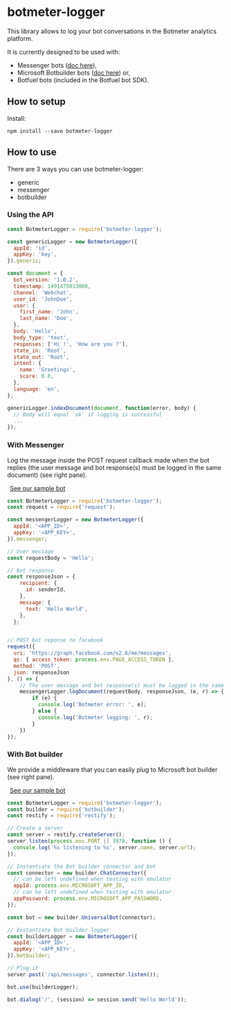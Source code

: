 # botmeter-logger

This library allows to log your bot conversations in the Botmeter analytics platform.

It is currently designed to be used with:
- Messenger bots ([doc here](https://dev.botmeter.io/botmeter-logger-facebook)),
- Microsoft Botbuilder bots ([doc here](https://dev.botmeter.io/botmeter-logger-microsoft)) or,
- Botfuel bots (included in the Botfuel bot SDK).

## How to setup

Install:
```
npm install --save botmeter-logger
```

## How to use

There are 3 ways you can use botmeter-logger:

- generic
- messenger
- botbuilder


### Using the API

```javascript
const BotmeterLogger = require('botmeter-logger');

const genericLogger = new BotmeterLogger({
  appId: 'id',
  appKey: 'key',
}).generic;

const document = {
  bot_version: '1.0.2',
  timestamp: 1491475013000,
  channel: 'Webchat',
  user_id: 'JohnDoe',
  user: {
    first_name: 'John',
    last_name: 'Doe',
  },
  body: 'Hello',
  body_type: 'text',
  responses: ['Hi !', 'How are you ?'],
  state_in: 'Root',
  state_out: 'Root',
  intent: {
    name: 'Greetings',
    score: 0.8,
  },
  language: 'en',
};

genericLogger.indexDocument(document, function(error, body) {
  // Body will equal 'ok' if logging is successful
  ...
});
```

### With Messenger

Log the message inside the POST request callback made when the bot replies (the user message and bot response(s) must be logged in the same document) (see right pane).

<a type="button" target="_blank" class="button" href="https://github.com/Botfuel/sample-bot-messenger">
  <i style="padding-right: 6px;" class="fa fa-github fa-lg"></i>
  See our sample bot
</a>

```javascript
const BotmeterLogger = require('botmeter-logger');
const request = require('request');

const messengerLogger = new BotmeterLogger({
  appId: '<APP_ID>',
  appKey: '<APP_KEY>',
}).messenger;

// User message
const requestBody = 'Hello';

// Bot response
const responseJson = {
    recipient: {
      id: senderId,
    },
    message: {
      text: 'Hello World',
    },
  };


// POST bot reponse to facebook
request({
  uri: 'https://graph.facebook.com/v2.6/me/messages',
  qs: { access_token: process.env.PAGE_ACCESS_TOKEN },
  method: 'POST',
  json: responseJson
}, () => {
    // The user message and bot response(s) must be logged in the same document
    messengerLogger.logDocument(requestBody, responseJson, (e, r) => {
        if (e) {
          console.log('Botmeter error: ', e);
        } else {
          console.log('Botmeter logging: ', r);
        }
    })
});
```


### With Bot builder

We provide a middleware that you can easily plug to Microsoft bot builder (see right pane).

<a type="button" target="_blank" class="button" href="https://github.com/Botfuel/sample-bot-botbuilder"><i style="padding-right: 6px;" class="fa fa-github fa-lg"></i> See our sample bot</a>

```javascript
const BotmeterLogger = require('botmeter-logger');
const builder = require('botbuilder');
const restify = require('restify');

// Create a server
const server = restify.createServer();
server.listen(process.env.PORT || 3978, function () {
  console.log('%s listening to %s', server.name, server.url);
});

// Instantiate the Bot builder connector and bot
const connector = new builder.ChatConnector({
  // can be left undefined when testing with emulator
  appId: process.env.MICROSOFT_APP_ID,
  // can be left undefined when testing with emulator
  appPassword: process.env.MICROSOFT_APP_PASSWORD,
});

const bot = new builder.UniversalBot(connector);

// Instantiate Bot builder logger
const builderLogger = new BotmeterLogger({
  appId: '<APP_ID>',
  appKey: '<APP_KEY>',
}).botbuilder;

// Plug it
server.post('/api/messages', connector.listen());

bot.use(builderLogger);

bot.dialog('/', (session) => session.send('Hello World'));
```
